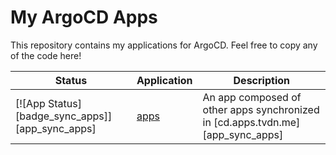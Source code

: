 # My ArgoCD Apps

This repository contains my applications for ArgoCD. Feel free
to copy any of the code here!

| Status                                                                    | Application                                        | Description                                                                                                              |
| ------------------------------------------------------------------------- | -------------------------------------------------- | ------------------------------------------------------------------------------------------------------------------------ |
| [![App Status][badge_sync_apps]][app_sync_apps]           | [apps](apps/)                                      | An app composed of other apps synchronized in [cd.apps.tvdn.me][app_sync_apps]                               |

[app_sync_example_apps]: https://cd.apps.tvdn.me/applications/sync-apps
[badge_sync_example_apps]: https://cd.apps.tvdn.me/api/badge?revision=true&name=sync-apps
